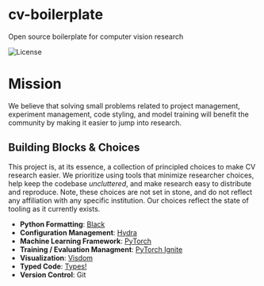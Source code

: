 # cv-boilerplate
Open source boilerplate for computer vision research

![License](https://img.shields.io/github/license/pennpolygons/cv-boilerplate)


# Mission

We believe that solving small problems related to project management, experiment management, code styling, and model training will benefit the community by making it easier to jump into research. 

## Building Blocks & Choices

This project is, at its essence, a collection of principled choices to make CV research easier. We prioritize using tools that minimize researcher choices, help keep the codebase _uncluttered_, and make research easy to distribute and reproduce. Note, these choices are not set in stone, and do not reflect any affiliation with any specific institution. Our choices reflect the state of tooling as it currently exists.

- __Python Formatting__: [Black](https://black.readthedocs.io/en/stable/)
- __Configuration Management__: [Hydra](https://hydra.cc/)
- __Machine Learning Framework__: [PyTorch](https://pytorch.org/)
- __Training / Evaluation Managment__: [PyTorch Ignite](https://pytorch.org/ignite/)
- __Visualization__: [Visdom](https://github.com/facebookresearch/visdom)
- __Typed Code__: [Types!](https://docs.python.org/3/library/typing.html)
- __Version Control__: Git